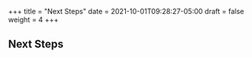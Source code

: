 +++
title = "Next Steps"
date = 2021-10-01T09:28:27-05:00
draft = false
weight = 4
+++

## Next Steps
